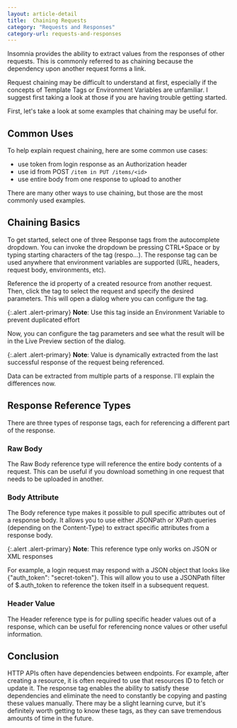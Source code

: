 ```yaml
---
layout: article-detail
title:  Chaining Requests
category: "Requests and Responses"
category-url: requests-and-responses
---
```


Insomnia provides the ability to extract values from the responses of other requests. This is commonly referred to as chaining because the dependency upon another request forms a link.

Request chaining may be difficult to understand at first, especially if the concepts of Template Tags or Environment Variables are unfamiliar. I suggest first taking a look at those if you are having trouble getting started.

First, let's take a look at some examples that chaining may be useful for.

## Common Uses

To help explain request chaining, here are some common use cases:

* use token from login response as an Authorization header
* use id from POST `/item in PUT /items/<id>`
* use entire body from one response to upload to another

There are many other ways to use chaining, but those are the most commonly used examples.

## Chaining Basics

To get started, select one of three Response tags from the autocomplete dropdown. You can invoke the dropdown be pressing CTRL+Space or by typing starting characters of the tag (respo...). The response tag can be used anywhere that environment variables are supported (URL, headers, request body, environments, etc).

Reference the id property of a created resource from another request. Then, click the tag to select the request and specify the desired parameters. This will open a dialog where you can configure the tag.

{:.alert .alert-primary}
**Note**: Use this tag inside an Environment Variable to prevent duplicated effort

Now, you can configure the tag parameters and see what the result will be in the Live Preview section of the dialog.

{:.alert .alert-primary}
**Note**: Value is dynamically extracted from the last successful response of the request being referenced.

Data can be extracted from multiple parts of a response. I'll explain the differences now.

## Response Reference Types

There are three types of response tags, each for referencing a different part of the response.

### Raw Body

The Raw Body reference type will reference the entire body contents of a request. This can be useful if you download something in one request that needs to be uploaded in another.

### Body Attribute
The Body reference type makes it possible to pull specific attributes out of a response body. It allows you to use either JSONPath or XPath queries (depending on the Content-Type) to extract specific attributes from a response body.

{:.alert .alert-primary}
**Note**: This reference type only works on JSON or XML responses

For example, a login request may respond with a JSON object that looks like {"auth_token": "secret-token"}. This will allow you to use a JSONPath filter of $.auth_token to reference the token itself in a subsequent request.

### Header Value
The Header reference type is for pulling specific header values out of a response, which can be useful for referencing nonce values or other useful information.

## Conclusion

HTTP APIs often have dependencies between endpoints. For example, after creating a resource, it is often required to use that resources ID to fetch or update it. The response tag enables the ability to satisfy these dependencies and eliminate the need to constantly be copying and pasting these values manually. There may be a slight learning curve, but it's definitely worth getting to know these tags, as they can save tremendous amounts of time in the future.

